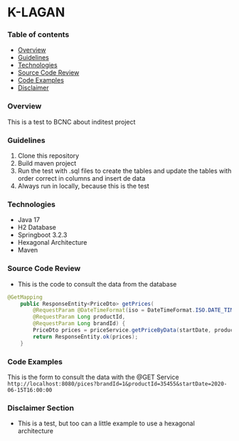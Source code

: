 # K-LAGAN

### Table of contents

* [Overview](#overview)
* [Guidelines](#guidelines)
* [Technologies](#technologies)
* [Source Code Review](#source-code-review)
* [Code Examples](#code-examples)
* [Disclaimer](#disclaimer-section)

### Overview
This is a test to BCNC about inditest project

### Guidelines
1. Clone this repository
2. Build maven project
3. Run the test with .sql files to create the tables and update the tables with order correct in columns and insert de data
4. Always run in locally, because this is the test

### Technologies
* Java 17
* H2 Database
* Springboot 3.2.3
* Hexagonal Architecture
* Maven

### Source Code Review
* This is the code to consult the data from the database

```java
@GetMapping
    public ResponseEntity<PriceDto> getPrices(
        @RequestParam @DateTimeFormat(iso = DateTimeFormat.ISO.DATE_TIME) LocalDateTime startDate,
        @RequestParam Long productId,
        @RequestParam Long brandId) {
        PriceDto prices = priceService.getPriceByData(startDate, productId, brandId);
        return ResponseEntity.ok(prices);
    }
```
### Code Examples

This is the form to consult the data with the @GET Service `http://localhost:8080/pices?brandId=1&productId=35455&startDate=2020-06-15T16:00:00`

### Disclaimer Section

* This is a test, but too can a little example to use a hexagonal architecture